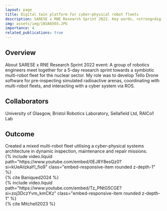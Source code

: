 ```yaml
---
layout: page
title: Digital twin platform for cyber–physical robot fleets
description: SARESE x RNE Research Sprint 2022. Key words, <strong>digital twin, teleoperation,  multi-robot fleet.</strong> 
img: assets/img/1N3A6565.JPG
importance: 4
related_publications: true
---
```


<h2>Overview</h2>
About SARESE x RNE Research Sprint 2022 event: A group of robotics engineers meet together for a 5-day research sprint towards a symbiotic multi-robot fleet for the nuclear sector. My role was to develop Tello Drone software for pre-inspecting simulated radioactive arenas, coordinating with multi-robot fleets, and interacting with a cyber system via ROS.

<h2>Collaborators</h2>
University of Glasgow, Bristol Robotics Laboratory, Sellafield Ltd, RAICo1 Lab

<h2>Outcome</h2>
Created a mixed multi-robot fleet utilising a cyber-physical systems architecture in dynamic inspection, maintenance and repair missions.

<div class="row">
  <div class="col-sm mt-3 mt-md-0">
    <div class="embed-responsive embed-responsive-16by9">
      {% include video.liquid path="https://www.youtube.com/embed/0EJ8Y8esQz0?si=kUeAilzkaYl_fio9" class="embed-responsive-item rounded z-depth-1" %}
    </div>
  </div>
</div>
<div class="caption">
  {% cite Baniqued2024 %}
</div>

<div class="row">
  <div class="col-sm mt-3 mt-md-0">
    <div class="embed-responsive embed-responsive-16by9">
      {% include video.liquid path="https://www.youtube.com/embed/Tz_PNtG5CGE?si=zoj3DczYvm_kmCKz" class="embed-responsive-item rounded z-depth-1" %}
    </div>
  </div>
</div>
<div class="caption">
{% cite Mitchell2023 %}
</div>
